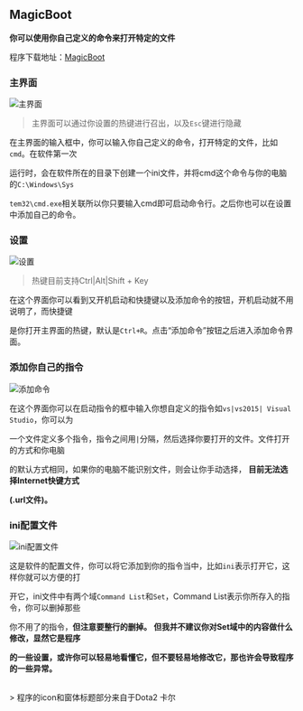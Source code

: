 ## MagicBoot
**你可以使用你自己定义的命令来打开特定的文件**

程序下载地址：[MagicBoot]()

### 主界面

![主界面]()  

> 主界面可以通过你设置的热键进行召出，以及`Esc`键进行隐藏

在主界面的输入框中，你可以输入你自己定义的命令，打开特定的文件，比如`cmd`。在软件第一次  

运行时，会在软件所在的目录下创建一个ini文件，并将cmd这个命令与你的电脑的`C:\Windows\Sys`  

`tem32\cmd.exe`相关联所以你只要输入cmd即可启动命令行。之后你也可以在设置中添加自己的命令。  

### 设置

![设置]()

> 热键目前支持Ctrl|Alt|Shift + Key

在这个界面你可以看到又开机启动和快捷键以及添加命令的按钮，开机启动就不用说明了，而快捷键  

是你打开主界面的热键，默认是`Ctrl+R`。点击“添加命令”按钮之后进入添加命令界面。

### 添加你自己的指令

![添加命令]()

在这个界面你可以在启动指令的框中输入你想自定义的指令如`vs|vs2015| Visual Studio`，你可以为  

一个文件定义多个指令，指令之间用`|`分隔，然后选择你要打开的文件。文件打开的方式和你电脑  

的默认方式相同，如果你的电脑不能识别文件，则会让你手动选择，
**目前无法选择Internet快键方式**

**(.url文件)。**

### ini配置文件

![ini配置文件]()

这是软件的配置文件，你可以将它添加到你的指令当中，比如`ini`表示打开它，这样你就可以方便的打  

开它，ini文件中有两个域`Command List`和`Set`，Command List表示你所存入的指令，你可以删掉那些  

你不用了的指令，**但注意要整行的删掉。** **但我并不建议你对Set域中的内容做什么修改，显然它是程序**

**的一些设置，或许你可以轻易地看懂它，但不要轻易地修改它，那也许会导致程序的一些异常。**

<br>
> 程序的icon和窗体标题部分来自于Dota2 卡尔